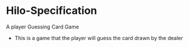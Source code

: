 # Hilo-Specification
 A player Guessing Card Game

 - This is a game that the player will guess the card drawn by the dealer
